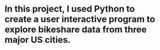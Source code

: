 # In this project, I used Python to create a user interactive program to explore bikeshare data from three major US cities.
